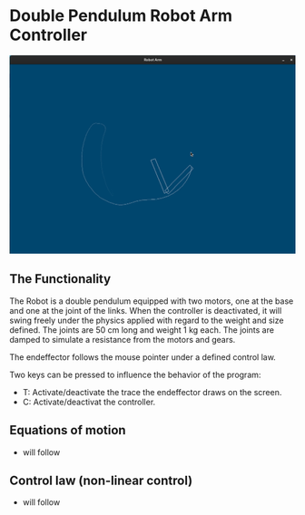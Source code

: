 # Double Pendulum Robot Arm Controller

![Image](resources/demo.png)

## The Functionality

The Robot is a double pendulum equipped with two motors, one at the base and one at the joint of the links. When the controller is deactivated, it will swing freely under the physics applied with regard to the weight and size defined. The joints are 50 cm long and weight 1 kg each. The joints are damped to simulate a resistance from the motors and gears.

The endeffector follows the mouse pointer under a defined control law.

Two keys can be pressed to influence the behavior of the program:

- T: Activate/deactivate the trace the endeffector draws on the screen.
- C: Activate/deactivat the controller.

## Equations of motion

- will follow

## Control law (non-linear control)

- will follow
